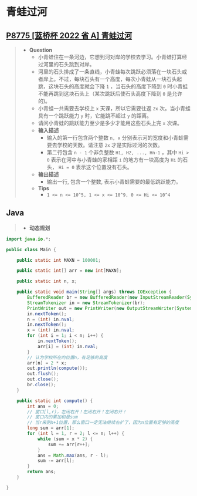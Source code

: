 # 青蛙过河

## [P8775 [蓝桥杯 2022 省 A] 青蛙过河](https://www.luogu.com.cn/problem/P8775)

> - **Question**
>   - 小青蛙住在一条河边，它想到河对岸的学校去学习。小青蛙打算经过河里的石头跳到对岸。
>   - 河里的石头排成了一条直线，小青蛙每次跳跃必须落在一块石头或者岸上。不过，每块石头有一个高度，每次小青蛙从一块石头起跳，这块石头的高度就会下降 `1` ，当石头的高度下降到 `0` 时小青蛙不能再跳到这块石头上（某次跳跃后使石头高度下降到 `0` 是允许的)。
>   - 小青蛙一共需要去学校上 `x` 天课，所以它需要往返 `2x` 次。当小青蛙具有一个跳跃能力 `y` 时，它能跳不超过 `y` 的距离。
>   - 请问小青蛙的跳跃能力至少是多少才能用这些石头上完 `x` 次课。
>   - **输入描述**
>     - 输入的第一行包含两个整数 `n, x` 分别表示河的宽度和小青蛙需要去学校的天数。请注意 `2x` 才是实际过河的次数。
>     - 第二行包含 `n - 1` 个非负整数 `H1, H2, ..., Hn-1` ，其中 `Hi > 0` 表示在河中与小青蛙的家相距 `i` 的地方有一块高度为 `Hi` 的石头， `Hi = 0` 表示这个位置没有石头。
>   - **输出描述**
>     - 输出一行, 包含一个整数, 表示小青蛙需要的最低跳跃能力。
>   - **Tips**
>     - `1 <= n <= 10^5, 1 <= x <= 10^9, 0 <= Hi <= 10^4`

## Java

> - **动态规划**

```java
import java.io.*;

public class Main {

    public static int MAXN = 100001;

    public static int[] arr = new int[MAXN];

    public static int n, x;

    public static void main(String[] args) throws IOException {
        BufferedReader br = new BufferedReader(new InputStreamReader(System.in));
        StreamTokenizer in = new StreamTokenizer(br);
        PrintWriter out = new PrintWriter(new OutputStreamWriter(System.out));
        in.nextToken();
        n = (int) in.nval;
        in.nextToken();
        x = (int) in.nval;
        for (int i = 1; i < n; i++) {
            in.nextToken();
            arr[i] = (int) in.nval;
        }
        // 认为学校所在的位置n，有足够的高度
        arr[n] = 2 * x;
        out.println(compute());
        out.flush();
        out.close();
        br.close();
    }

    public static int compute() {
        int ans = 0;
        // 窗口[l,r)，左闭右开！左闭右开！左闭右开！
        // 窗口内的累加和是sum
        // 当r来到n+1位置，那么窗口一定无法继续右扩了，因为n位置有足够的高度
        long sum = arr[1];
        for (int l = 1, r = 2; l <= n; l++) {
            while (sum < x * 2) {
                sum += arr[r++];
            }
            ans = Math.max(ans, r - l);
            sum -= arr[l];
        }
        return ans;
    }

}
```
